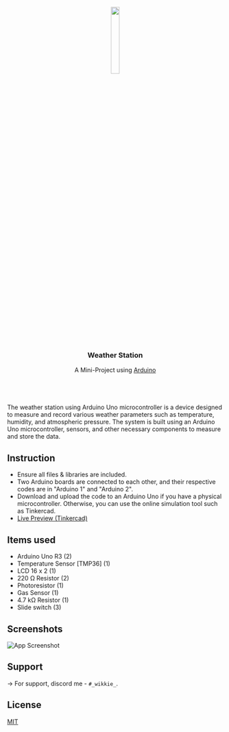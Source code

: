 <div align="center">
  <p>
      <img width="20%" src="https://i.imgur.com/6O7Y8jn.png">
  </p>
  <b><h3> Weather Station </h3></b>
  <p> A Mini-Project using <a href="https://www.arduino.cc"> Arduino </a></p>
</div>
<br>

# 

The weather station using Arduino Uno microcontroller is a device designed to measure and record 
various weather parameters such as temperature, humidity, and atmospheric pressure. The system is 
built using an Arduino Uno microcontroller, sensors, and other necessary components to measure and 
store the data.


## Instruction

- Ensure all files & libraries are included.
- Two Arduino boards are connected to each other, and their respective codes are in "Arduino 1" and "Arduino 2".
- Download and upload the code to an Arduino Uno if you have a physical microcontroller. Otherwise, you can use the online simulation tool such as Tinkercad.
- <a href="https://www.tinkercad.com/things/a39zNjwAXVR?sharecode=0OubjFynsQmGmcAnCC9-VrOCmgteMf3SkhqKs3QbPRY"> Live Preview (Tinkercad) </a>

## Items used
- Arduino Uno R3 (2)
- Temperature Sensor [TMP36] (1)
- LCD 16 x 2 (1)
- 220 Ω Resistor (2)
- Photoresistor (1)
- Gas Sensor (1)
- 4.7 kΩ Resistor (1)
- Slide switch (3)
## Screenshots

![App Screenshot](https://i.imgur.com/hYueojy.png)

## Support

-> For support, discord me - `#_wikkie_`.


## License

[MIT](https://choosealicense.com/licenses/mit/)
